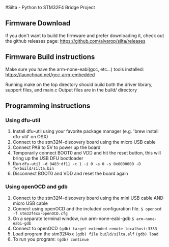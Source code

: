 #Silta - Python to STM32F4 Bridge Project

## Firmware Download
If you don't want to build the firmware and prefer downloading it, check out the github releases page: https://github.com/alvarop/silta/releases

## Firmware Build instructions

Make sure you have the arm-none-eabi(gcc, etc...) tools installed: https://launchpad.net/gcc-arm-embedded

Running make on the top directory should build both the driver library, support files, and main.c
Output files are in the build/ directory

## Programming instructions 

### Using dfu-util

1. Install dfu-util using your favorite package manager (e.g. 'brew install dfu-util' on OSX)
2. Connect to the stm32f4-discovery board using the micro USB cable
3. Connect PA9 to 5V to power up the board
4. Temporarily connect BOOT0 and VDD and hit the reset button, this will bring up the USB DFU bootloader
5. Run `dfu-util -d 0483:df11 -c 1 -i 0 -a 0 -s 0x8000000 -D fw/build/silta.bin`
6. Disconnect BOOT0 and VDD and reset the board again

### Using openOCD and gdb

1. Connect to the stm32f4-discovery board using the mini USB cable AND micro USB cable
2. Connect using openOCD and the included configuration file. 
	`$ openocd -f stm32f4xx-openOCD.cfg`
3. On a separate terminal window, run arm-none-eabi-gdb
	`$ arm-none-eabi-gdb`
4. Connect to openOCD
	`(gdb) target extended-remote localhost:3333`
5. Load program the stm32f4xx
	`(gdb) file build/silta.elf`
	`(gdb) load`
6. To run you program:
	`(gdb) continue`
